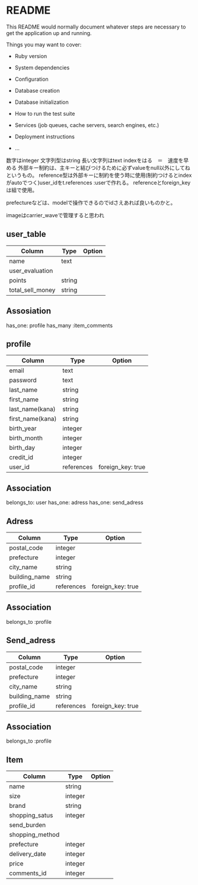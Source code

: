 # README

This README would normally document whatever steps are necessary to get the
application up and running.

Things you may want to cover:

* Ruby version

* System dependencies

* Configuration

* Database creation

* Database initialization

* How to run the test suite

* Services (job queues, cache servers, search engines, etc.)

* Deployment instructions

* ...

数字はinteger
文字列型はstring
長い文字列はtext
indexをはる　＝　速度を早める
外部キー制約は、主キーと結びつけるために必ずvalueをnull以外にしてねというもの。
reference型は外部キーに制約を使う時に使用(制約つけるとindexがautoでつく)user_idをt.references :userで作れる。
referenceとforeign_keyは組で使用。

prefectureなどは、modelで操作できるのでidさえあれば良いものかと。

imageはcarrier_waveで管理すると思われ

## user_table
|Column|Type|Option|
|------|----|------|
|name|text||
|user_evaluation||
|points|string||
|total_sell_money|string||


## Assosiation
has_one: profile
has_many :item_comments


## profile
|Column|Type|Option|
|------|----|------|
|email|text||
|password|text||
|last_name|string||
|first_name|string||
|last_name(kana)|string||
|first_name(kana)|string||
|birth_year|integer||
|birth_month|integer||
|birth_day|integer||
|credit_id|integer||
|user_id|references|foreign_key: true|

## Association
belongs_to: user
has_one: adress
has_one: send_adress

## Adress
|Column|Type|Option|
|------|----|------|
|postal_code|integer||
|prefecture|integer||
|city_name|string||
|building_name|string||
|profile_id|references|foreign_key: true|

## Association

belongs_to :profile


## Send_adress
|Column|Type|Option|
|------|----|------|
|postal_code|integer||
|prefecture|integer||
|city_name|string||
|building_name|string||
|profile_id|references|foreign_key: true|

## Association
belongs_to :profile

## Item
|Column|Type|Option|
|------|----|------|
|name|string||
|size|integer||
|brand|string||
|shopping_satus|integer||
|send_burden||
|shopping_method||
|prefecture|integer||
|delivery_date|integer||
|price|integer||
|comments_id|integer||


